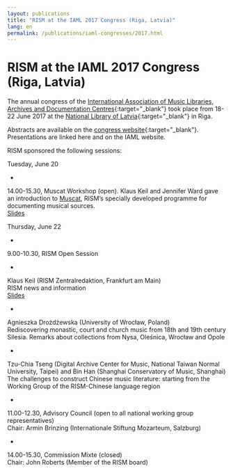 ```yaml
---
layout: publications
title: "RISM at the IAML 2017 Congress (Riga, Latvia)"
lang: en
permalink: /publications/iaml-congresses/2017.html
---
```


# RISM at the IAML 2017 Congress (Riga, Latvia)

The annual congress of the [International Association of Music Libraries, Archives and Documentation Centres](http://www.iaml.info/congresses/2017-riga){:target="_blank"} took place from 18-22 June 2017 at the [National Library of Latvia](http://lnb.lv/en){:target="_blank"} in Riga.   
  
Abstracts are available on the [congress website](https://iaml2017.lnb.lv/programme/abstracts/){:target="_blank"}. Presentations are linked here and on the IAML website.  
  
RISM sponsored the following sessions:  
  
Tuesday, June 20

- 

14.00-15.30, Muscat Workshop (open). Klaus Keil and Jennifer Ward gave an introduction to [Muscat](/community/muscat.html), RISM’s specially developed programme for documenting musical sources.   
[Slides](/fileadmin/content/community-content/Muscat_EN/Workshop_slides_Riga_expanded_01.pdf)

  
 

Thursday, June 22

- 

9.00-10.30, RISM Open Session

  - 

Klaus Keil (RISM Zentralredaktion, Frankfurt am Main)  
RISM news and information  
[Slides](/fileadmin/content/community-content/Zentralredaktion/Pra__sentation_Keil_IAML_Webseite_Riga_2017.pdf)

  - 

Agnieszka Drożdżewska (University of Wrocław, Poland)  
Rediscovering monastic, court and church music from 18th and 19th century Silesia. Remarks about collections from Nysa, Oleśnica, Wrocław and Opole

  - 

Tzu-Chia Tseng (Digital Archive Center for Music, National Taiwan Normal University, Taipei) and Bin Han (Shanghai Conservatory of Music, Shanghai)  
The challenges to construct Chinese music literature: starting from the Working Group of the RISM-Chinese language region

- 

11.00-12.30, Advisory Council (open to all national working group representatives)  
Chair: Armin Brinzing (Internationale Stiftung Mozarteum, Salzburg)

- 

14.00-15.30, Commission Mixte (closed)  
Chair: John Roberts (Member of the RISM board)